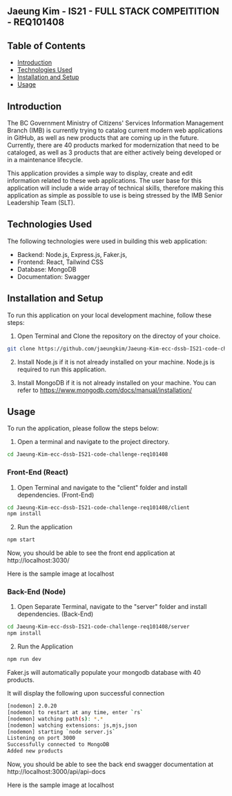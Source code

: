 ## Jaeung Kim - IS21 - FULL STACK COMPEITITION - REQ101408

## Table of Contents

- [Introduction](#introduction)
- [Technologies Used](#technologies-used)
- [Installation and Setup](#installation-and-setup)
- [Usage](#usage)

## Introduction

The BC Government Ministry of Citizens' Services Information Management Branch (IMB) is currently trying to catalog current modern web applications in GitHub, as well as new products that are coming up in the future. Currently, there are 40 products marked for modernization that need to be cataloged, as well as 3 products that are either actively being developed or in a maintenance lifecycle.

This application provides a simple way to display, create and edit information related to these web applications. The user base for this application will include a wide array of technical skills, therefore making this application as simple as possible to use is being stressed by the IMB Senior Leadership Team (SLT).

## Technologies Used

The following technologies were used in building this web application:

- Backend: Node.js, Express.js, Faker.js,
- Frontend: React, Tailwind CSS
- Database: MongoDB
- Documentation: Swagger

## Installation and Setup

To run this application on your local development machine, follow these steps:

1. Open Terminal and Clone the repository on the directoy of your choice.

```bash
git clone https://github.com/jaeungkim/Jaeung-Kim-ecc-dssb-IS21-code-challenge-req101408.git
```

2. Install Node.js if it is not already installed on your machine. Node.js is required to run this application.

3. Install MongoDB if it is not already installed on your machine. You can refer to https://www.mongodb.com/docs/manual/installation/

## Usage

To run the application, please follow the steps below:

1. Open a terminal and navigate to the project directory.

```bash
cd Jaeung-Kim-ecc-dssb-IS21-code-challenge-req101408
```

### Front-End (React)

1. Open Terminal and navigate to the "client" folder and install dependencies. (Front-End)

```bash
cd Jaeung-Kim-ecc-dssb-IS21-code-challenge-req101408/client
npm install
```

2. Run the application

```bash
npm start
```

Now, you should be able to see the front end application at http://localhost:3030/

Here is the sample image at localhost

<!-- ![alt text](/client/src/assets/frontend.png) -->

### Back-End (Node)

1. Open Separate Terminal, navigate to the "server" folder and install dependencies. (Back-End)

```bash
cd Jaeung-Kim-ecc-dssb-IS21-code-challenge-req101408/server
npm install
```

2. Run the Application

```bash
npm run dev
```

Faker.js will automatically populate your mongodb database with 40 products.

It will display the following upon successful connection

```bash
[nodemon] 2.0.20
[nodemon] to restart at any time, enter `rs`
[nodemon] watching path(s): *.*
[nodemon] watching extensions: js,mjs,json
[nodemon] starting `node server.js`
Listening on port 3000
Successfully connected to MongoDB
Added new products
```

Now, you should be able to see the back end swagger documentation at http://localhost:3000/api/api-docs

Here is the sample image at localhost

<!-- ![alt text](/client/src/assets/swagger.png) -->
